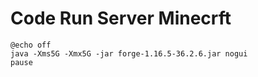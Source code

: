 # Code Run Server Minecrft

```shell
@echo off
java -Xms5G -Xmx5G -jar forge-1.16.5-36.2.6.jar nogui
pause
```
